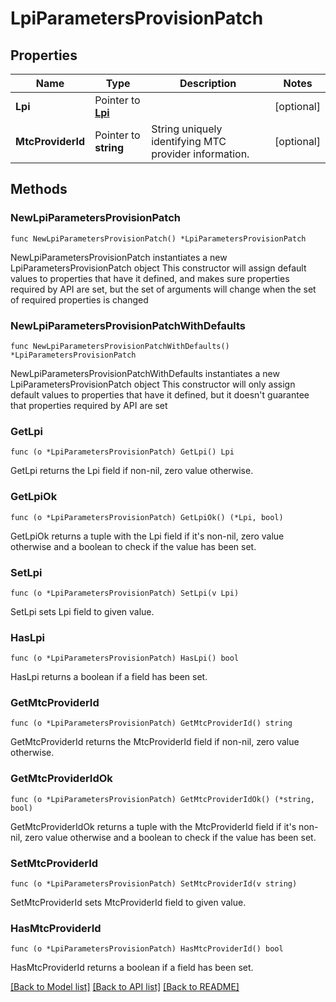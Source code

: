 # LpiParametersProvisionPatch

## Properties

Name | Type | Description | Notes
------------ | ------------- | ------------- | -------------
**Lpi** | Pointer to [**Lpi**](Lpi.md) |  | [optional] 
**MtcProviderId** | Pointer to **string** | String uniquely identifying MTC provider information. | [optional] 

## Methods

### NewLpiParametersProvisionPatch

`func NewLpiParametersProvisionPatch() *LpiParametersProvisionPatch`

NewLpiParametersProvisionPatch instantiates a new LpiParametersProvisionPatch object
This constructor will assign default values to properties that have it defined,
and makes sure properties required by API are set, but the set of arguments
will change when the set of required properties is changed

### NewLpiParametersProvisionPatchWithDefaults

`func NewLpiParametersProvisionPatchWithDefaults() *LpiParametersProvisionPatch`

NewLpiParametersProvisionPatchWithDefaults instantiates a new LpiParametersProvisionPatch object
This constructor will only assign default values to properties that have it defined,
but it doesn't guarantee that properties required by API are set

### GetLpi

`func (o *LpiParametersProvisionPatch) GetLpi() Lpi`

GetLpi returns the Lpi field if non-nil, zero value otherwise.

### GetLpiOk

`func (o *LpiParametersProvisionPatch) GetLpiOk() (*Lpi, bool)`

GetLpiOk returns a tuple with the Lpi field if it's non-nil, zero value otherwise
and a boolean to check if the value has been set.

### SetLpi

`func (o *LpiParametersProvisionPatch) SetLpi(v Lpi)`

SetLpi sets Lpi field to given value.

### HasLpi

`func (o *LpiParametersProvisionPatch) HasLpi() bool`

HasLpi returns a boolean if a field has been set.

### GetMtcProviderId

`func (o *LpiParametersProvisionPatch) GetMtcProviderId() string`

GetMtcProviderId returns the MtcProviderId field if non-nil, zero value otherwise.

### GetMtcProviderIdOk

`func (o *LpiParametersProvisionPatch) GetMtcProviderIdOk() (*string, bool)`

GetMtcProviderIdOk returns a tuple with the MtcProviderId field if it's non-nil, zero value otherwise
and a boolean to check if the value has been set.

### SetMtcProviderId

`func (o *LpiParametersProvisionPatch) SetMtcProviderId(v string)`

SetMtcProviderId sets MtcProviderId field to given value.

### HasMtcProviderId

`func (o *LpiParametersProvisionPatch) HasMtcProviderId() bool`

HasMtcProviderId returns a boolean if a field has been set.


[[Back to Model list]](../README.md#documentation-for-models) [[Back to API list]](../README.md#documentation-for-api-endpoints) [[Back to README]](../README.md)


